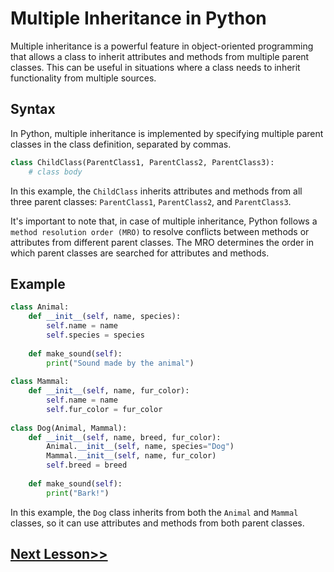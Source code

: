 # Multiple Inheritance in Python
Multiple inheritance is a powerful feature in object-oriented programming that allows a class to inherit attributes and methods from multiple parent classes. This can be useful in situations where a class needs to inherit functionality from multiple sources.


## Syntax
In Python, multiple inheritance is implemented by specifying multiple parent classes in the class definition, separated by commas.
```python
class ChildClass(ParentClass1, ParentClass2, ParentClass3):
    # class body
```

In this example, the `ChildClass` inherits attributes and methods from all three parent classes: `ParentClass1`, `ParentClass2`, and `ParentClass3`.

It's important to note that, in case of multiple inheritance, Python follows a `method resolution order (MRO)` to resolve conflicts between methods or attributes from different parent classes. The MRO determines the order in which parent classes are searched for attributes and methods. 

## Example
```python
class Animal:
    def __init__(self, name, species):
        self.name = name
        self.species = species
        
    def make_sound(self):
        print("Sound made by the animal")
        
class Mammal:
    def __init__(self, name, fur_color):
        self.name = name
        self.fur_color = fur_color
        
class Dog(Animal, Mammal):
    def __init__(self, name, breed, fur_color):
        Animal.__init__(self, name, species="Dog")
        Mammal.__init__(self, name, fur_color)
        self.breed = breed
        
    def make_sound(self):
        print("Bark!")
```
In this example, the `Dog` class inherits from both the `Animal` and `Mammal` classes, so it can use attributes and methods from both parent classes.
## [Next Lesson>>](https://github.com/Harshita1303/Python-CodewithHarry/blob/main/81-Day-81-Hybrid-and-Hierarchical-Inheritance/.tutorial/01.hybrid.md)
